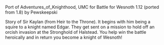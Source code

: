 Port of Adventures_of_Knighthood, UMC for Battle for Wesnoth 1.12 (ported from 1.8) by Pewskeepski

Story of Sir Kaylan (from Heir to the Throne). It begins with him being a squire to a knight named Edgar. They get sent on a mission to hold off an orcish invasion at the Stronghold of Halstead. You help win the battle heroically and in return you become a knight of Wesnoth!